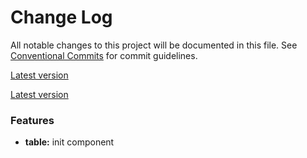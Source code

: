 # Change Log

All notable changes to this project will be documented in this file.
See [Conventional Commits](https://conventionalcommits.org) for commit guidelines.

[Latest version](https://ovh.github.io/design-system/latest/?path=/docs/design-system-changelog--page)

[Latest version](https://ovh.github.io/design-system/latest/?path=/docs/design-system-changelog--page)


### Features

* **table:** init component
